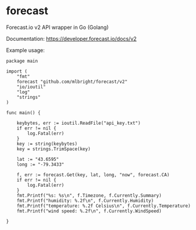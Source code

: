 forecast
========

Forecast.io v2 API wrapper in Go (Golang)

Documentation: https://developer.forecast.io/docs/v2

Example usage:

```
package main

import (
    "fmt"
    forecast "github.com/mlbright/forecast/v2"
    "io/ioutil"
    "log"
    "strings"
)

func main() {

    keybytes, err := ioutil.ReadFile("api_key.txt")
    if err != nil {
        log.Fatal(err)
    }
    key := string(keybytes)
    key = strings.TrimSpace(key)

    lat := "43.6595"
    long := "-79.3433"

    f, err := forecast.Get(key, lat, long, "now", forecast.CA)
    if err != nil {
        log.Fatal(err)
    }
    fmt.Printf("%s: %s\n", f.Timezone, f.Currently.Summary)
    fmt.Printf("humidity: %.2f\n", f.Currently.Humidity)
    fmt.Printf("temperature: %.2f Celsius\n", f.Currently.Temperature)
    fmt.Printf("wind speed: %.2f\n", f.Currently.WindSpeed)

}
```
